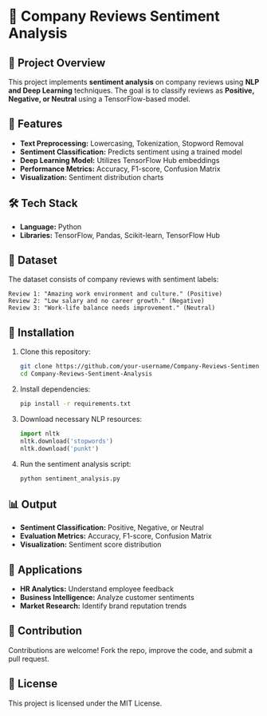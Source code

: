 # 📌 Company Reviews Sentiment Analysis

## 📖 Project Overview
This project implements **sentiment analysis** on company reviews using **NLP and Deep Learning** techniques. The goal is to classify reviews as **Positive, Negative, or Neutral** using a TensorFlow-based model.

## 🚀 Features
- **Text Preprocessing:** Lowercasing, Tokenization, Stopword Removal
- **Sentiment Classification:** Predicts sentiment using a trained model
- **Deep Learning Model:** Utilizes TensorFlow Hub embeddings
- **Performance Metrics:** Accuracy, F1-score, Confusion Matrix
- **Visualization:** Sentiment distribution charts

## 🛠 Tech Stack
- **Language:** Python
- **Libraries:** TensorFlow, Pandas, Scikit-learn, TensorFlow Hub

## 📂 Dataset
The dataset consists of company reviews with sentiment labels:
```
Review 1: "Amazing work environment and culture." (Positive)
Review 2: "Low salary and no career growth." (Negative)
Review 3: "Work-life balance needs improvement." (Neutral)
```

## 📜 Installation
1. Clone this repository:
   ```bash
   git clone https://github.com/your-username/Company-Reviews-Sentiment-Analysis.git
   cd Company-Reviews-Sentiment-Analysis
   ```
2. Install dependencies:
   ```bash
   pip install -r requirements.txt
   ```
3. Download necessary NLP resources:
   ```python
   import nltk
   nltk.download('stopwords')
   nltk.download('punkt')
   ```
4. Run the sentiment analysis script:
   ```bash
   python sentiment_analysis.py
   ```

## 📊 Output
- **Sentiment Classification:** Positive, Negative, or Neutral
- **Evaluation Metrics:** Accuracy, F1-score, Confusion Matrix
- **Visualization:** Sentiment score distribution

## 🎯 Applications
- **HR Analytics:** Understand employee feedback
- **Business Intelligence:** Analyze customer sentiments
- **Market Research:** Identify brand reputation trends

## 🤝 Contribution
Contributions are welcome! Fork the repo, improve the code, and submit a pull request.

## 📜 License
This project is licensed under the MIT License.

